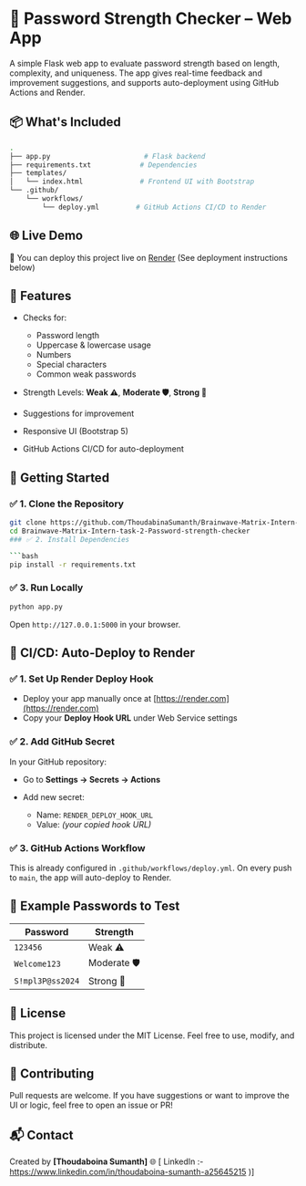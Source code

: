 # 🔐 Password Strength Checker – Web App

A simple Flask web app to evaluate password strength based on length, complexity, and uniqueness. The app gives real-time feedback and improvement suggestions, and supports auto-deployment using GitHub Actions and Render.

## 📦 What's Included

```bash
.
├── app.py                       # Flask backend
├── requirements.txt            # Dependencies
├── templates/
│   └── index.html              # Frontend UI with Bootstrap
└── .github/
    └── workflows/
        └── deploy.yml         # GitHub Actions CI/CD to Render
```

## 🌐 Live Demo

🚀 You can deploy this project live on [Render](https://render.com)
(See deployment instructions below)

## 🧪 Features

* Checks for:

  * Password length
  * Uppercase & lowercase usage
  * Numbers
  * Special characters
  * Common weak passwords
* Strength Levels: **Weak ⚠️**, **Moderate 🛡️**, **Strong 💪**
* Suggestions for improvement
* Responsive UI (Bootstrap 5)
* GitHub Actions CI/CD for auto-deployment

## 🚀 Getting Started

### ✅ 1. Clone the Repository

```bash
git clone https://github.com/ThoudabinaSumanth/Brainwave-Matrix-Intern-task-2-Password-strength-checker ```
cd Brainwave-Matrix-Intern-task-2-Password-strength-checker
### ✅ 2. Install Dependencies

```bash
pip install -r requirements.txt
```

### ✅ 3. Run Locally

```bash
python app.py
```

Open `http://127.0.0.1:5000` in your browser.

## 🔄 CI/CD: Auto-Deploy to Render

### ✅ 1. Set Up Render Deploy Hook

* Deploy your app manually once at [https://render.com](https://render.com)
* Copy your **Deploy Hook URL** under Web Service settings

### ✅ 2. Add GitHub Secret

In your GitHub repository:

* Go to **Settings → Secrets → Actions**
* Add new secret:

  * Name: `RENDER_DEPLOY_HOOK_URL`
  * Value: *(your copied hook URL)*

### ✅ 3. GitHub Actions Workflow

This is already configured in `.github/workflows/deploy.yml`.
On every push to `main`, the app will auto-deploy to Render.

## 🧪 Example Passwords to Test

| Password         | Strength     |
| ---------------- | ------------ |
| `123456`         | Weak ⚠️      |
| `Welcome123`     | Moderate 🛡️ |
| `S!mpl3P@ss2024` | Strong 💪    |

## 📜 License

This project is licensed under the MIT License.
Feel free to use, modify, and distribute.

## 🤝 Contributing

Pull requests are welcome.
If you have suggestions or want to improve the UI or logic, feel free to open an issue or PR!

## 📬 Contact

Created by **\[Thoudaboina Sumanth]**
🌐 \[ LinkedIn :- https://www.linkedin.com/in/thoudaboina-sumanth-a25645215  )]
